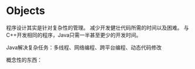 # Objects
程序设计其实是针对复杂性的管理。
减少开发健壮代码所需的时间以及困难。
与C++开发相同的程序，Java只需一半甚至更少的开发时间。

Java解决复杂任务：多线程、网络编程、跨平台编程、动态代码修改

概念性的东西：

